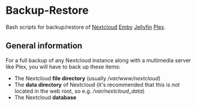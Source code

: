# Backup-Restore

Bash scripts for backup/restore of [Nextcloud](https://nextcloud.com/) [Emby](https://emby.media/) [Jellyfin](https://jellyfin.org/) [Plex](https://www.plex.tv/).

## General information

For a full backup of any Nextcloud instance along with a multimedia server like Plex, you will have to back up these items:
- The Nextcloud **file directory** (usually */var/www/nextcloud*)
- The **data directory** of Nextcloud (it's recommended that this is *not* located in the web root, so e.g. */var/nextcloud_data*)
- The Nextcloud **database**